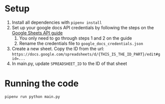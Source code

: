 # Setup
1. Install all dependencies with `pipenv install`
2. Set up your google docs API credentials by following the steps on the [Google Sheets API guide](https://developers.google.com/sheets/api/quickstart/python)
    1. You only need to go through steps 1 and 2 on the guide
    2. Rename the credentials file to `google_docs_credentials.json`
3. Create a new sheet. Copy the ID from the url: `https://docs.google.com/spreadsheets/d/{THIS_IS_THE_ID_PART}/edit#gid=...`
4. In main.py, update `SPREADSHEET_ID` to the ID of that sheet

# Running the code
`pipenv run python main.py`
